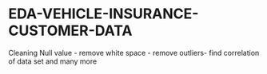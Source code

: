 # EDA-VEHICLE-INSURANCE-CUSTOMER-DATA
Cleaning Null value - remove white space - remove outliers- find correlation of data set and many more
